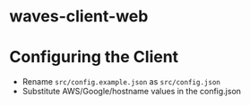 # waves-client-web

# Configuring the Client

- Rename `src/config.example.json` as `src/config.json`
- Substitute AWS/Google/hostname values in the config.json
